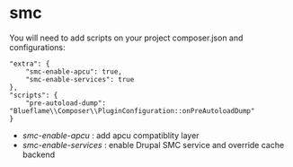 # smc

You will need to add scripts on your project composer.json and configurations:

    "extra": {
        "smc-enable-apcu": true,
        "smc-enable-services": true
    },
    "scripts": {
        "pre-autoload-dump": "Blueflame\\Composer\\PluginConfiguration::onPreAutoloadDump"
    }

* _smc-enable-apcu_ : add apcu compatiblity layer
* _smc-enable-services_ : enable Drupal SMC service and override cache backend